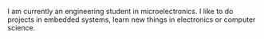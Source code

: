 I am currently an engineering student in microelectronics. I like to do projects in embedded systems, learn new things in electronics or computer science.
